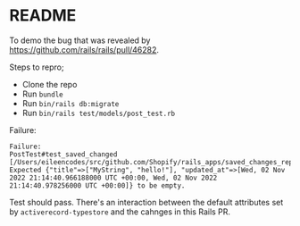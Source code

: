 # README

To demo the bug that was revealed by https://github.com/rails/rails/pull/46282.

Steps to repro;

* Clone the repo
* Run `bundle`
* Run `bin/rails db:migrate`
* Run `bin/rails test/models/post_test.rb`

Failure:

```
Failure:
PostTest#test_saved_changed [/Users/eileencodes/src/github.com/Shopify/rails_apps/saved_changes_repro/test/models/post_test.rb:7]:
Expected {"title"=>["MyString", "hello!"], "updated_at"=>[Wed, 02 Nov 2022 21:14:40.966188000 UTC +00:00, Wed, 02 Nov 2022 21:14:40.978256000 UTC +00:00]} to be empty.
```

Test should pass. There's an interaction between the default attributes set by `activerecord-typestore` and the cahnges in this Rails PR.
